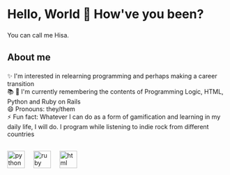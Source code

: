 <h1 align="left">Hello, World 👋 How've you been?</h1>

###

<p align="left">You can call me Hisa.</p>

###

<h2 align="left">About me</h2>

###

<p align="left">✨ I'm interested in relearning programming and perhaps making a career transition<br>📚 🌱 I'm currently remembering the contents of Programming Logic, HTML, Python and Ruby on Rails<br>😄 Pronouns: they/them<br>⚡ Fun fact: Whatever I can do as a form of gamification and learning in my daily life, I will do. I program while listening to indie rock from different countries</p>

###

<h2 align="left"I'm currently learning and coding with</h2>

###

<div align="left">
  <img src="https://upload.wikimedia.org/wikipedia/commons/thumb/1/1f/Python_logo_01.svg/600px-Python_logo_01.svg.png" height="40" alt="python logo"  />
  <img width="12" />
  <img src="https://bluebirdinternational.com/wp-content/uploads/2022/07/ruby-and-rails-bluebird.png" height="40" alt="ruby on rails logo"  />
  <img width="12" />
  <img src="https://www.svgrepo.com/show/303205/html-5-logo.svg" height="40" alt="html logo"  />
  <img width="12" />

  
</div>

###

<!---
UshioHisashi/UshioHisashi is a ✨ special ✨ repository because its `README.md` (this file) appears on your GitHub profile.
You can click the Preview link to take a look at your changes.
--->
